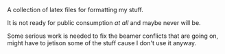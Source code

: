 A collection of latex files for formatting my stuff.

It is not ready for public consumption *at all* and maybe never will be. 

Some serious work is needed to fix the beamer conflicts that are going on, might have to jetison some of the stuff cause I don't use it anyway.
